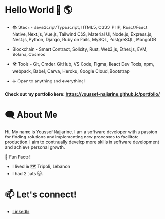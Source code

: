 # Hello World :wave: :earth_americas:


- :books: Stack - JavaScript/Typescript, HTML5, CSS3, PHP, React/React Native, Next.js, Vue.js, Tailwind CSS, Material UI, Node.js, Express.js, Nest.js, Python, Django, Ruby on Rails, MySQL, PostgreSQL, MongoDB
- Blockchain - Smart Contract, Solidity, Rust, Web3.js, Ether.js, EVM, Solana, Cosmos

- :hammer_and_wrench: Tools - Git, Cmder, GitHub, VS Code, Figma, React Dev Tools, npm, webpack, Babel, Canva, Heroku, Google Cloud, Bootstrap

- :coffee: Open to anything and everything!

####  Check out my portfolio here:  https://youssef-najjarine.github.io/portfolio/
# :left_speech_bubble:   About Me

Hi, My name is Youssef Najjarine. I am a software developer with a passion for finding solutions and implementing new processes to facilitate production. I aim to continually develop more skills in software development and achieve personal growth.


:star2: Fun Facts!

- I lived in :world_map: Tripoli, Lebanon
- I had 2 cats :cat:.

# :mailbox: Let's connect!
- [LinkedIn](https://www.linkedin.com/in/youssefnajjarine/)
